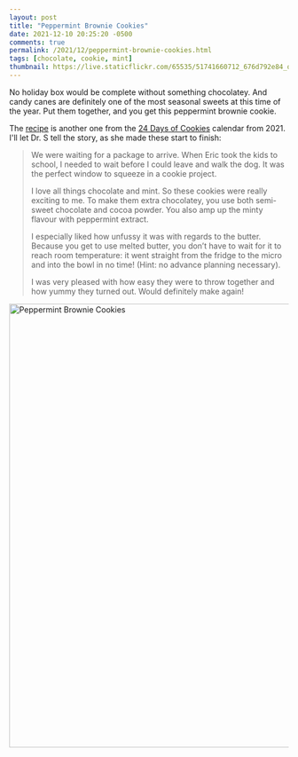 ```yaml
---
layout: post
title: "Peppermint Brownie Cookies"
date: 2021-12-10 20:25:20 -0500
comments: true
permalink: /2021/12/peppermint-brownie-cookies.html
tags: [chocolate, cookie, mint]
thumbnail: https://live.staticflickr.com/65535/51741660712_676d792e84_q.jpg
---
```


No holiday box would be complete without something chocolatey. And candy canes
are definitely one of the most seasonal sweets at this time of the year. Put
them together, and you get this peppermint brownie cookie.

The [recipe](https://cooking.nytimes.com/recipes/1022771-peppermint-brownie-cookies) is
another one from the [24 Days of Cookies](https://www.nytimes.com/interactive/2021/11/30/dining/cookie-calendar.html)
calendar from 2021. I'll let Dr. S tell the story, as she made these start to finish:

> We were waiting for a package to arrive. When Eric took the kids to school, I needed to wait before I could leave and walk the dog. It was the perfect window to squeeze in a cookie project.
>
> I love all things chocolate and mint. So these cookies were really exciting to me. To make them extra chocolatey, you use both semi-sweet chocolate and cocoa powder. You also amp up the minty flavour with peppermint extract. 
>
> I especially liked how unfussy it was with regards to the butter. Because you get to use melted butter, you don’t have to wait for it to reach room temperature: it went straight from the fridge to the micro and into the bowl in no time! (Hint: no advance planning necessary). 
>
> I was very pleased with how easy they were to throw together and how yummy they turned out. Would definitely make again!

<a data-flickr-embed="true" href="https://www.flickr.com/photos/gnuf/51741660712/in/dateposted/" title="Peppermint Brownie Cookies"><img src="https://live.staticflickr.com/65535/51741660712_676d792e84_c.jpg" width="800" height="800" alt="Peppermint Brownie Cookies"></a><script async src="//embedr.flickr.com/assets/client-code.js" charset="utf-8"></script>
